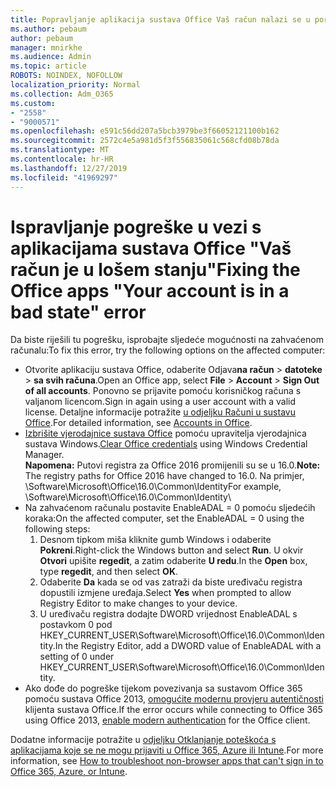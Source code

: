```yaml
---
title: Popravljanje aplikacija sustava Office Vaš račun nalazi se u poruci o lošem stanju
ms.author: pebaum
author: pebaum
manager: mnirkhe
ms.audience: Admin
ms.topic: article
ROBOTS: NOINDEX, NOFOLLOW
localization_priority: Normal
ms.collection: Adm_O365
ms.custom:
- "2558"
- "9000571"
ms.openlocfilehash: e591c56dd207a5bcb3979be3f66052121100b162
ms.sourcegitcommit: 2572c4e5a981d5f3f556835061c568cfd08b78da
ms.translationtype: MT
ms.contentlocale: hr-HR
ms.lasthandoff: 12/27/2019
ms.locfileid: "41969297"
---
```

# <a name="fixing-the-office-apps-your-account-is-in-a-bad-state-error"></a><span data-ttu-id="dfa72-102">Ispravljanje pogreške u vezi s aplikacijama sustava Office "Vaš račun je u lošem stanju"</span><span class="sxs-lookup"><span data-stu-id="dfa72-102">Fixing the Office apps "Your account is in a bad state" error</span></span>

<span data-ttu-id="dfa72-103">Da biste riješili tu pogrešku, isprobajte sljedeće mogućnosti na zahvaćenom računalu:</span><span class="sxs-lookup"><span data-stu-id="dfa72-103">To fix this error, try the following options on the affected computer:</span></span>

- <span data-ttu-id="dfa72-104">Otvorite aplikaciju sustava Office, odaberite Odjava**na račun** >  **datoteke** > **sa svih računa**.</span><span class="sxs-lookup"><span data-stu-id="dfa72-104">Open an Office app, select **File** > **Account** > **Sign Out of all accounts**.</span></span> <span data-ttu-id="dfa72-105">Ponovno se prijavite pomoću korisničkog računa s valjanom licencom.</span><span class="sxs-lookup"><span data-stu-id="dfa72-105">Sign in again using a user account with a valid license.</span></span> <span data-ttu-id="dfa72-106">Detaljne informacije potražite [u odjeljku Računi u sustavu Office](https://support.office.com/article/accounts-in-office-628ea040-f265-49de-b986-be09c3ebf8a9).</span><span class="sxs-lookup"><span data-stu-id="dfa72-106">For detailed information, see [Accounts in Office](https://support.office.com/article/accounts-in-office-628ea040-f265-49de-b986-be09c3ebf8a9).</span></span>
- <span data-ttu-id="dfa72-107">[Izbrišite vjerodajnice sustava Office](https://docs.microsoft.com/office/troubleshoot/error-messages/another-account-already-signed-in#step-3-clear-cached-credentials-on-the-computer) pomoću upravitelja vjerodajnica sustava Windows.</span><span class="sxs-lookup"><span data-stu-id="dfa72-107">[Clear Office credentials](https://docs.microsoft.com/office/troubleshoot/error-messages/another-account-already-signed-in#step-3-clear-cached-credentials-on-the-computer) using Windows Credential Manager.</span></span><br>
  <span data-ttu-id="dfa72-108">**Napomena:** Putovi registra za Office 2016 promijenili su se u 16.0.</span><span class="sxs-lookup"><span data-stu-id="dfa72-108">**Note:** The registry paths for Office 2016 have changed to 16.0.</span></span> <span data-ttu-id="dfa72-109">Na primjer, \Software\Microsoft\Office\16.0\Common\Identity</span><span class="sxs-lookup"><span data-stu-id="dfa72-109">For example, \Software\Microsoft\Office\16.0\Common\Identity</span></span>\
- <span data-ttu-id="dfa72-110">Na zahvaćenom računalu postavite EnableADAL = 0 pomoću sljedećih koraka:</span><span class="sxs-lookup"><span data-stu-id="dfa72-110">On the affected computer, set the EnableADAL = 0 using the following steps:</span></span>  
     1. <span data-ttu-id="dfa72-111">Desnom tipkom miša kliknite gumb Windows i odaberite **Pokreni**.</span><span class="sxs-lookup"><span data-stu-id="dfa72-111">Right-click the Windows button and select **Run**.</span></span> <span data-ttu-id="dfa72-112">U okvir **Otvori** upišite **regedit**, a zatim odaberite **U redu**.</span><span class="sxs-lookup"><span data-stu-id="dfa72-112">In the **Open** box, type **regedit**, and then select **OK**.</span></span>
     2. <span data-ttu-id="dfa72-113">Odaberite **Da** kada se od vas zatraži da biste uređivaču registra dopustili izmjene uređaja.</span><span class="sxs-lookup"><span data-stu-id="dfa72-113">Select **Yes** when prompted to allow Registry Editor to make changes to your device.</span></span>
    3. <span data-ttu-id="dfa72-114">U uređivaču registra dodajte DWORD vrijednost EnableADAL s postavkom 0 pod HKEY_CURRENT_USER\Software\Microsoft\Office\16.0\Common\Identity.</span><span class="sxs-lookup"><span data-stu-id="dfa72-114">In the Registry Editor, add a DWORD value of EnableADAL with a setting of 0 under HKEY_CURRENT_USER\Software\Microsoft\Office\16.0\Common\Identity.</span></span>
- <span data-ttu-id="dfa72-115">Ako dođe do pogreške tijekom povezivanja sa sustavom Office 365 pomoću sustava Office 2013, [omogućite modernu provjeru autentičnosti](https://docs.microsoft.com/office365/admin/security-and-compliance/enable-modern-authentication) klijenta sustava Office.</span><span class="sxs-lookup"><span data-stu-id="dfa72-115">If the error occurs while connecting to Office 365 using Office 2013, [enable modern authentication](https://docs.microsoft.com/office365/admin/security-and-compliance/enable-modern-authentication) for the Office client.</span></span>

<span data-ttu-id="dfa72-116">Dodatne informacije potražite u [odjeljku Otklanjanje poteškoća s aplikacijama koje se ne mogu prijaviti u Office 365, Azure ili Intune](https://support.office.com/article/how-to-troubleshoot-non-browser-apps-that-can-t-sign-in-to-office-365-azure-or-intune-3ba1b268-66f6-462c-b0e5-070f5c2603c1).</span><span class="sxs-lookup"><span data-stu-id="dfa72-116">For more information, see [How to troubleshoot non-browser apps that can't sign in to Office 365, Azure, or Intune](https://support.office.com/article/how-to-troubleshoot-non-browser-apps-that-can-t-sign-in-to-office-365-azure-or-intune-3ba1b268-66f6-462c-b0e5-070f5c2603c1).</span></span>

